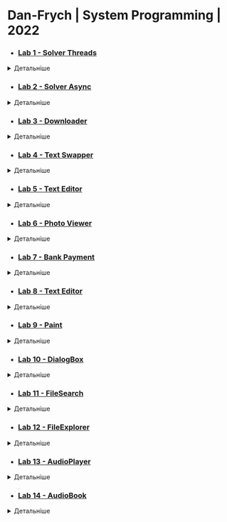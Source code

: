 # Dan-Frych | System Programming | 2022


* ### [Lab 1 - Solver Threads](Resources/Lab1.png)
<details><summary>Детальніше</summary>
<p>

    1. Створити консольний застосунок, який запускає паралельне обчислення задач на обробку масивів різного типу та довжини. Тип задачі на обробку масиву підібрати самостійно (або з викладачем)
    Затримку внутрі функцій емулювати за допомогою Thread.Sleep

    2.Створити додаток Windows Forms, який по аналогії до консольного додатку обробляє масиви паралельними задачами.


### Результат:

![Lab 1](Resources/Lab1.png)

</p>
</details>

* ### [Lab 2 - Solver Async](Resources/Lab2.png)
<details><summary>Детальніше</summary>
<p>

    1. Створити консольний застосунок, який запускає паралельне обчислення задач на обробку масивів різного типу та довжини. Тип задачі на обробку масиву підібрати самостійно (або з викладачем)
    Затримку внутрі функцій емулювати за допомогою Thread.Sleep

    2.Створити додаток Windows Forms, який по аналогії до консольного додатку обробляє масиви паралельними задачами.


### Результат:

![Lab 2](Resources/Lab2.png)
</p>
</details>

* ### [Lab 3 - Downloader](Resources/Lab3.png)
<details><summary>Детальніше</summary>
<p>

    Потрібно створити консольний та GUI застосунки для завантаження сторінок та файлів з Інтернету.
    Використовувати асинхронний доступ до файлів.
    В GUI-додатку для кожної сторінки відображати прогрес завантаження


### Результат:

![Lab 3](Resources/Lab3.png)

</p>
</details>

* ### [Lab 4 - Text Swapper](Resources/Lab4.png)
<details><summary>Детальніше</summary>
<p>
    
### Завдання:
    
Створити додаток WPF, який містить два текстові поля та дві кнопки - Change, Exit
При натисненні на Change текстові поля обмінюються змістом.
Якщо обидва поля пусті, то потрібно вивести Warning Dialog з повідомленням "Мінімум одне поле повинно містити текст".
При натисканні на кнопку Exit повинен виводитися діалого "Ви впевнені?" і  кнопки OK, Cancel. Додаток повинен завершуватися лише при натисканні на кнопку ОК


### Результат:

![Lab 4](Resources/Lab4.png)

</p>
</details>



* ### [Lab 5 - Text Editor](Resources/Lab5.png)

<details><summary>Детальніше</summary>
<p>
    
### Завдання:
    
Створити додаток WPF, який містить TextBox як головний елемент.
Перед ним розмістити прапорці для вибору накреслення шрифту (CheckoBox). А також TextBox для введення розміру шрифта
На нижній панелі потрібно розмістити кнопки Зберегти, Вийти. Текст кнопок потрібно відформатувати різними кольорами


### Результат:

![Lab 5](Resources/Lab5.png)

</p>
</details>

* ### [Lab 6 - Photo Viewer](Resources/Lab6.png)
<details><summary>Детальніше</summary>
<p>
    
### Завдання:
    
Створити додаток для перегляду графічних файлів, який має відповідати таким вимогам:

* Мати ліву панель, у якій буде відображатися історія відкритих файлів (список)
* Остання частину візуального інтерфейсу повинен займати компонент, який дозволяє переглядати файл
* Передбачити панель меню та статус-панель
* Меню повинно містити пункти - Відкрити, Закрити, Вийти з додатку

### Результат:

![Lab 6](Resources/Lab6.png)

</p>
</details>

* ### [Lab 7 - Bank Payment](Resources/Lab7.png)
<details><summary>Детальніше</summary>
<p>
    
### Завдання:
    
Створити додаток для створення платежу.

Він має містити такі елементи керування:

* текстове поле "Відправник"
* текстове поле "Отримувач"
* текстове поле "Сума"
* текстове поле "Призначення платежу"
* кнопка "Зберегти"
* кнопка "Завантажити"
* список "Формати", який повинен містити два формати - bin, xml

Створити серіалізований клас BankPayment, який буде містити відповідні властивості, а також дату створення платежу.

Створити об'єкт класу BankPayment та прив'язати його властивості до елементів керування.

При натисканні кнопки "Зберегти" об'єкт класу повинен записатися у файл у вибраному форматі


### Результат:

![Lab 7](Resources/Lab7.png)

</p>
</details>

* ### [Lab 8 - Text Editor](Resources/Lab8.png)

<details><summary>Детальніше</summary>
<p>
    
### Завдання:
    
Створити простий текстовий редактор, у якого буде головне меню з пунктами
    File > New
    File > Open ... (Ctrl + O)
    File  > Save (Ctrl + S) - неактивне, якщо немає змін у тексті
    File > Save as ...
    File > Exit (Esc)

    Edit > Cut - неактивне, якщо немає виділеного тексту
    Edit > Copy - неактивне, якщо немає виділеного тексту
    Edit > Paste - неактивне, якщо буфер обміну пустий

Під панеллю меню потрібно розмістити панель інструментів з кнопками, які дублюють команди меню.
Під полем редагування тексту потрібно розмістити панель статусу з двома секціями

1-а секція показує поточне положення текстового курсору.
2-а секція показує ім'я файлу, який зараз редагується

Всі пункти меню та кнопки панелі інструментів повинні містити іконки


### Результат:

![Lab 8](Resources/Lab8.png)

</p>
</details>

* ### [Lab 9 - Paint](Resources/Lab9.png)

<details><summary>Детальніше</summary>
<p>
    
### Завдання:
    
Створити простий графічний редактор, у якого буде головне меню з пунктами
File > New
File > Open ... (Ctrl + O)
File  > Save (Ctrl + S) - неактивне, якщо немає змін у малюнку
File > Save as ...
File > Exit (Esc)

Edit > Cut - неактивне, якщо немає виділеного фрагменту малюнка
Edit > Copy - неактивне, якщо немає виділеного фрагменту малюнка
Edit > Paste - неактивне, якщо буфер обміну пустий

Edit > Color - задає колір малювання
Edit > Brush - задає колір заливки

Edit > Tools > Point - точка
Edit > Tools > Line - лінія
Edit > Tools > Rect - прямокутник
Edit > Tools > Ellipse - еліпс


Під панеллю меню потрібно розмістити панель інструментів з кнопками, які дублюють команди меню.

Під полем редагування тексту потрібно розмістити панель статусу з двома секціями

1-а секція показує поточне положення курсору миші.
2-а секція показує ім'я файлу, який зараз редагується

Всі пункти меню та кнопки панелі інструментів повинні містити іконки

Додати контекстне меню для виділених фрагментів малюнку

### Результат:

![Lab 9](Resources/Lab9.png)

</p>
</details>


* ### [Lab 10 - DialogBox](Resources/Lab10.png)

<details><summary>Детальніше</summary>
<p>
    
### Завдання:
    
До раніше створених текстових редакторів та переглядачів файлів додати діалог налаштувань, у якому задаються шрифти, кольори, типи файлів.

### Результат:

![Lab 10](Resources/Lab10.png)

</p>
</details>


* ### [Lab 11 - FileSearch](Resources/Lab11.png)

<details><summary>Детальніше</summary>
<p>
    
### Завдання:
    
Необхідно створити утиліту для пошуку файлів за заданим набором параметром.

### Результат:

![Lab 11](Resources/Lab11.png)

</p>
</details>




* ### [Lab 12 - FileExplorer](Resources/Lab12.png)

<details><summary>Детальніше</summary>
<p>
    
### Завдання:
    
Проста утиліта для керування файловою системою як-то стандартна програма "File explorer" у Windows.
Ліва частина основного вікна програми містить диски та папки. Права частина - вміст вибраної папки.
Використати компоненти TreeView, ListView.
Розширити можливості цієї утиліти за допомогою елементу TabControl у правій частині. Надати користувачу можливість відкривати вибрану папку у новій вкладці праворуч. При перемиканні вкладок вузол у дереві папок повинен відповідати вибраному елементу.
Передбачити відкладену ініціалізацію дочірніх вузлів бразура файлів.
Додати контекстне меню до вузлів дерева.
У елементі ListView папки повинні йти першими. Файли повинні відображатися зі своїми іконками
Відображення вмісту відповідного вузла дерева у ListView повинна бути асинхронною
### Результат:

![Lab 12](Resources/Lab12.png)

</p>
</details>





* ### [Lab 13 - AudioPlayer](Resources/Lab12.png)

<details><summary>Детальніше</summary>
<p>
    
### Завдання:
    
Використовуючи приклад медіа програвача як основу, змінити дизайн додатку.
Зліва - панель папок із медіа файлами у вигляді дерево (як у файловому браузері)
Праворуч - панель програвача з кнопками керування.
Ще праворуч потрібно додати панель з історією програних файлів. Панель повинна бути прихована і відображатися по кліку кнопки

### Результат:

![Lab 13](Resources/Lab13.png)

</p>
</details>






* ### [Lab 14 - AudioBook](Resources/Lab12.png)

<details><summary>Детальніше</summary>
<p>
    
### Завдання:

Створити програму "Аудіо Книга", яка має такі можливості:
зчитує текстовий файл та синтезує аудіо із прочитаного тексту.
генерує текст із завантаженого аудіо файлу
Можна використовувати сторонні бібліотеки. В репозиторії повинен бути короткий опис бібліотеки та  посилання на документацію до неї

### Результат:

![Lab 14](Resources/Lab14.png)

</p>
</details>
